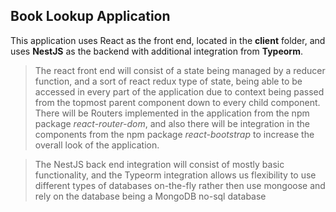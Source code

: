 ## Book Lookup Application

This application uses React as the front end, located in the **client** folder, and uses __NestJS__ as the backend with additional integration from __Typeorm__.


> The react front end will consist of a state being managed by a reducer function, and a sort of react redux type of state, being able to be accessed in every part of the application due to context being passed from the topmost parent component down to every child component. There will be Routers implemented in the application from the npm package _react-router-dom_, and also there will be integration in the components from the npm package _react-bootstrap_ to increase the overall look of the application.

> The NestJS back end integration will consist of mostly basic functionality, and the Typeorm integration allows us flexibility to use different types of databases on-the-fly rather then use mongoose and rely on the database being a MongoDB no-sql database